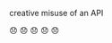 creative misuse of an API

:disappointed:
:disappointed:
:disappointed:
:disappointed:
:disappointed:
